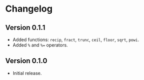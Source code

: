 # Changelog

## Version 0.1.1

* Added functions: `recip`, `fract`, `trunc`, `ceil`, `floor`, `sqrt`, `powi`.
* Added `%` and `%=` operators.

## Version 0.1.0

* Initial release.
